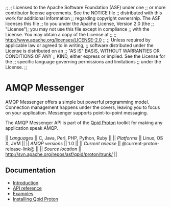 ;;
;; Licensed to the Apache Software Foundation (ASF) under one
;; or more contributor license agreements.  See the NOTICE file
;; distributed with this work for additional information
;; regarding copyright ownership.  The ASF licenses this file
;; to you under the Apache License, Version 2.0 (the
;; "License"); you may not use this file except in compliance
;; with the License.  You may obtain a copy of the License at
;; 
;;   http://www.apache.org/licenses/LICENSE-2.0
;; 
;; Unless required by applicable law or agreed to in writing,
;; software distributed under the License is distributed on an
;; "AS IS" BASIS, WITHOUT WARRANTIES OR CONDITIONS OF ANY
;; KIND, either express or implied.  See the License for the
;; specific language governing permissions and limitations
;; under the License.
;;

# AMQP Messenger

AMQP Messenger offers a simple but powerful programming model.
Connection management happens under the covers, leaving you to focus
on your application.  Messenger supports point-to-point messaging.

The AMQP Messenger API is part of the
[Qpid Proton](@site-url@/proton/index.html) toolkit for making any
application speak AMQP.

  || *Languages* || C, Java, Perl, PHP, Python, Ruby ||
  || *Platforms* || Linux, OS X, JVM ||
  || *AMQP versions* || 1.0 ||
  || *Current release* || @current-proton-release-link@ ||
  || *Source location* ||  <http://svn.apache.org/repos/asf/qpid/proton/trunk/> ||

## Documentation

 - [Introduction](tour.html)
 - [API reference](http://qpid.apache.org/proton/api-doc/proton.Messenger-class.html)
 - [Examples](http://svn.apache.org/repos/asf/qpid/proton/tags/@current-proton-release@/proton-c/examples/messenger/)
 - [Installing Qpid Proton](http://svn.apache.org/repos/asf/qpid/proton/tags/@current-proton-release@/README)
